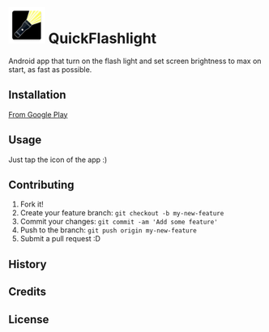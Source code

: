 # ![alt tag](app/src/main/res/mipmap-hdpi/ic_launcher.png)  QuickFlashlight
Android app that turn on the flash light and set screen brightness to max on start, as fast as possible.




## Installation

[From Google Play](https://play.google.com/store/apps/details?id=net.maarti.quickflashlight)

## Usage

Just tap the icon of the app :)

## Contributing

1. Fork it!
2. Create your feature branch: `git checkout -b my-new-feature`
3. Commit your changes: `git commit -am 'Add some feature'`
4. Push to the branch: `git push origin my-new-feature`
5. Submit a pull request :D

## History



## Credits



## License

